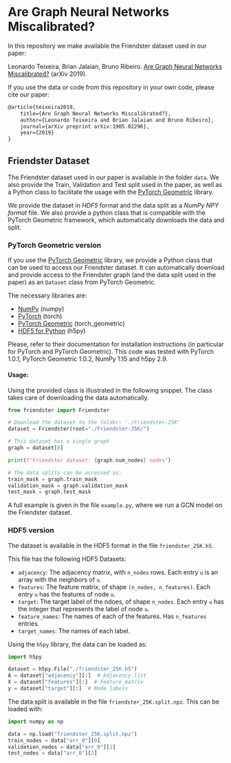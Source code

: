 # Are Graph Neural Networks Miscalibrated?

In this repository we make available the Friendster dataset used in our
paper:

Leonardo Teixeira, Brian Jalaian, Bruno Ribeiro. [Are Graph Neural Networks
Miscalibrated?](http://arxiv.org/abs/1905.02296) (arXiv 2019).

If you use the data or code from this repository in your own code, please cite
our paper:
```tex
@article{teixeira2019,
	title={Are Graph Neural Networks Miscalibrated?},
	author={Leonardo Teixeira and Brian Jalaian and Bruno Ribeiro},
	journal={arXiv preprint arXiv:1905.02296},
	year={2019}
}
```

## Friendster Dataset

The Friendster dataset used in our paper is available in the folder
`data`. We also provide the Train, Validation and Test split used
in the paper, as well as a Python class to facilitate the usage with the
[PyTorch Geometric][1] library.

We provide the dataset in *HDF5* format and the data split as a *NumPy
NPY format* file. We also provide a python class that is compatible with
the PyTorch Geometric framework, which automatically downloads the data
and split.

### PyTorch Geometric version

If you use the [PyTorch Geometric][1] library, we provide a Python class
that can be used to access our Friendster dataset. It can automatically
download and provide access to the Friendster graph (and the data split
used in the paper) as an `Dataset` class from PyTorch Geometric.

The necessary libraries are:
- [NumPy](https://www.numpy.org/) (numpy)
- [PyTorch](https://pytorch.org/) (torch)
- [PyTorch Geometric](https://rusty1s.github.io/) (torch_geometric)
- [HDF5 for Python](https://www.h5py.org/) (h5py)

Please, refer to their documentation for installation instructions (in
particular for PyTorch and PyTorch Geometric). This code was tested with
PyTorch 1.0.1, PyTorch Geometric 1.0.2, NumPy 1.15 and h5py 2.9.

#### Usage:

Using the provided class is illustrated in the following snippet. The
class takes care of downloading the data automatically.

```python
from friendster import Friendster

# Download the dataset to the folder: './Friendster-25K'
dataset = Friendster(root="./Friendster-25K/")

# This dataset has a single graph
graph = dataset[0]

print(f"Friendster dataset: {graph.num_nodes} nodes")

# The data splits can be accessed as:
train_mask = graph.train_mask
validation_mask = graph.validation_mask
test_mask = graph.test_mask
```

A full example is given in the file `example.py`, where we run a GCN
model on the Friendster dataset.

### HDF5 version

The dataset is available in the HDF5 format in the file
`friendster_25K.h5`.

This file has the following HDF5 Datasets:
- `adjacency`: The adjacency matrix, with `n_nodes` rows. Each entry `u`
  is an array with the neighbors of `u`.
- `features`: The feature matrix, of shape `(n_nodes, n_features)`. Each
  entry `u` has the features of node `u`.
- `target`: The target label of the ndoes, of shape `n_nodes`. Each
  entry `u` has the integer that represents the label of node `u`.
- `feature_names`: The names of each of the features. Has `n_features`
  entries.
- `target_names`: The names of each label.

Using the `h5py` library, the data can be loaded as:
```python
import h5py

dataset = h5py.File("./friendster_25K.h5")
A = dataset["adjacency"][:]  # Adjacency list
X = dataset["features"][:]  # Feature matrix
y = dataset["target"][:]  # Node labels
```

The data split is available in the file `friendster_25K.split.npz`. This
can be loaded with:

```python
import numpy as np

data = np.load("friendster_25K.split.npz")
train_nodes = data["arr_0"][0]
validation_nodes = data["arr_0"][1]
test_nodes = data["arr_0"][2]
```

[1]: https://github.com/rusty1s/pytorch_geometric
